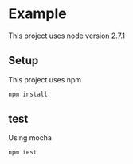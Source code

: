 # Example

This project uses node version 2.7.1

## Setup

This project uses npm

```bash
npm install
```

## test

Using mocha

```bash
npm test
```
